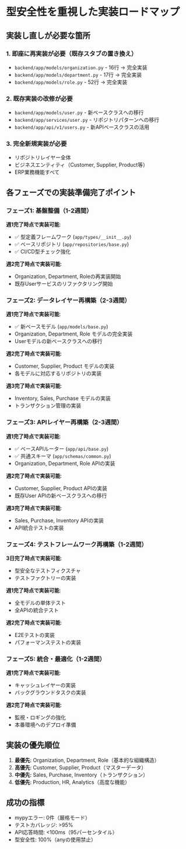 # 型安全性を重視した実装ロードマップ

## 実装し直しが必要な箇所

### 1. 即座に再実装が必要（既存スタブの置き換え）
- `backend/app/models/organization.py` - 16行 → 完全実装
- `backend/app/models/department.py` - 17行 → 完全実装  
- `backend/app/models/role.py` - 52行 → 完全実装

### 2. 既存実装の改修が必要
- `backend/app/models/user.py` - 新ベースクラスへの移行
- `backend/app/services/user.py` - リポジトリパターンへの移行
- `backend/app/api/v1/users.py` - 新APIベースクラスの活用

### 3. 完全新規実装が必要
- リポジトリレイヤー全体
- ビジネスエンティティ（Customer, Supplier, Product等）
- ERP業務機能すべて

## 各フェーズでの実装準備完了ポイント

### フェーズ1: 基盤整備（1-2週間）

**週1完了時点で実装可能**:
- ✅ 型定義フレームワーク (`app/types/__init__.py`)
- ✅ ベースリポジトリ (`app/repositories/base.py`)
- ✅ CI/CD型チェック強化

**週2完了時点で実装可能**:
- Organization, Department, Roleの再実装開始
- 既存Userサービスのリファクタリング開始

### フェーズ2: データレイヤー再構築（2-3週間）

**週1完了時点で実装可能**:
- ✅ 新ベースモデル (`app/models/base.py`)
- Organization, Department, Role モデルの完全実装
- Userモデルの新ベースクラスへの移行

**週2完了時点で実装可能**:
- Customer, Supplier, Product モデルの実装
- 各モデルに対応するリポジトリの実装

**週3完了時点で実装可能**:
- Inventory, Sales, Purchase モデルの実装
- トランザクション管理の実装

### フェーズ3: APIレイヤー再構築（2-3週間）

**週1完了時点で実装可能**:
- ✅ ベースAPIルーター (`app/api/base.py`)
- ✅ 共通スキーマ (`app/schemas/common.py`)
- Organization, Department, Role APIの実装

**週2完了時点で実装可能**:
- Customer, Supplier, Product APIの実装
- 既存User APIの新ベースクラスへの移行

**週3完了時点で実装可能**:
- Sales, Purchase, Inventory APIの実装
- API統合テストの実装

### フェーズ4: テストフレームワーク再構築（1-2週間）

**3日完了時点で実装可能**:
- 型安全なテストフィクスチャ
- テストファクトリーの実装

**週1完了時点で実装可能**:
- 全モデルの単体テスト
- 全APIの統合テスト

**週2完了時点で実装可能**:
- E2Eテストの実装
- パフォーマンステストの実装

### フェーズ5: 統合・最適化（1-2週間）

**週1完了時点で実装可能**:
- キャッシュレイヤーの実装
- バックグラウンドタスクの実装

**週2完了時点で実装可能**:
- 監視・ロギングの強化
- 本番環境へのデプロイ準備

## 実装の優先順位

1. **最優先**: Organization, Department, Role（基本的な組織構造）
2. **高優先**: Customer, Supplier, Product（マスターデータ）
3. **中優先**: Sales, Purchase, Inventory（トランザクション）
4. **低優先**: Production, HR, Analytics（高度な機能）

## 成功の指標

- mypyエラー: 0件（厳格モード）
- テストカバレッジ: >95%
- API応答時間: <100ms（95パーセンタイル）
- 型安全性: 100%（anyの使用禁止）